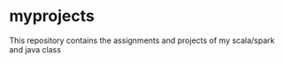 # myprojects

This repository contains the assignments and projects of my scala/spark and java class
